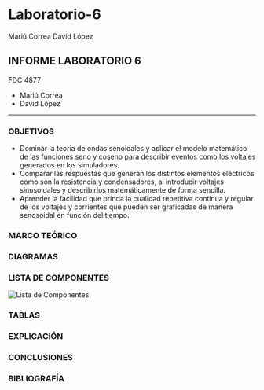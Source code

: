 # Laboratorio-6
Mariú Correa David López
## INFORME LABORATORIO 6
FDC 4877
- Mariú Correa
- David López
----------------

### OBJETIVOS

- Dominar la teoría de ondas senoidales y aplicar el modelo matemático de las funciones seno y coseno para describir eventos como los voltajes generados en los simuladores.
- Comparar las respuestas que generan los distintos elementos eléctricos como son la resistencia y condensadores, al introducir voltajes sinusoidales y describirlos matemáticamente de forma sencilla.
- Aprender la facilidad que brinda la cualidad repetitiva continua y regular de los voltajes y corrientes que pueden ser graficadas de manera senosoidal en función del tiempo.

### MARCO TEÓRICO 



### DIAGRAMAS



### LISTA DE COMPONENTES

![Lista de Componentes](https://user-images.githubusercontent.com/76136485/109244995-b2ef3200-77ad-11eb-89fe-554201578d30.png)

### TABLAS

### EXPLICACIÓN


### CONCLUSIONES


### BIBLIOGRAFÍA
